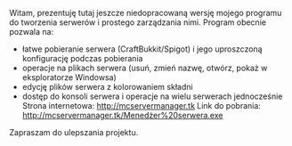 Witam,
prezentuję tutaj jeszcze niedopracowaną wersję mojego programu do tworzenia serwerów i prostego zarządzania nimi.
Program obecnie pozwala na:
- łatwe pobieranie serwera (CraftBukkit/Spigot) i jego uproszczoną konfigurację podczas pobierania
- operacje na plikach serwera (usuń, zmień nazwę, otwórz, pokaż w eksploratorze Windowsa)
- edycję plików serwera z kolorowaniem składni
- dostęp do konsoli serwera i operacje na wielu serwerach jednocześnie
Strona internetowa: http://mcservermanager.tk
Link do pobrania: http://mcservermanager.tk/Menedżer%20serwera.exe
 
Zapraszam do ulepszania projektu.
